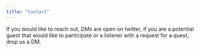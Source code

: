 ```yaml
---
title: "Contact"
---
```


If you would like to reach out, DMs are open on twitter, if you are a potential guest that would like to participate or a listener with a request for a quest, drop us a DM.